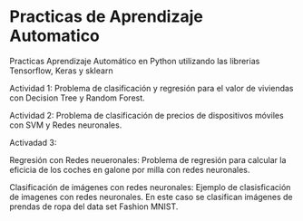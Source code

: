 # Practicas de Aprendizaje Automatico
Practicas Aprendizaje Automático en Python utilizando las librerias Tensorflow, Keras y sklearn

Actividad 1: Problema de clasificación y regresión para el valor de viviendas con Decision Tree y Random Forest.


Actividad 2: Problema de clasificación de precios de dispositivos móviles con SVM y Redes neuronales.


Activadad 3: 

Regresión con Redes neueronales: Problema de regresión para calcular la eficicia de los coches en galone por milla con redes neuronales.

Clasificación de imágenes con redes neuronales: Ejemplo de clasisficación de imagenes con redes neuronales. En este caso se clasifican imágenes de prendas de ropa del data set Fashion MNIST.
